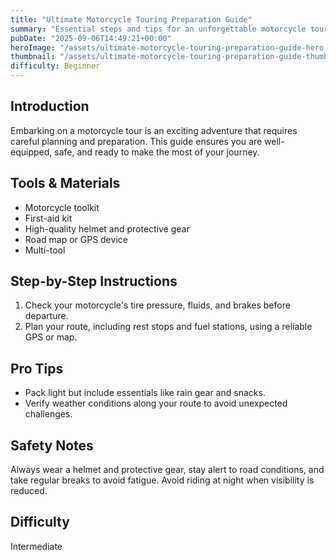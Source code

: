 ```yaml
---
title: "Ultimate Motorcycle Touring Preparation Guide"
summary: "Essential steps and tips for an unforgettable motorcycle touring experience"
pubDate: "2025-09-06T14:49:21+00:00"
heroImage: "/assets/ultimate-motorcycle-touring-preparation-guide-hero.jpg"
thumbnail: "/assets/ultimate-motorcycle-touring-preparation-guide-thumb.jpg"
difficulty: Beginner
---
```


<h2>Introduction</h2>
<p>Embarking on a motorcycle tour is an exciting adventure that requires careful planning and preparation. This guide ensures you are well-equipped, safe, and ready to make the most of your journey.</p>
<h2>Tools & Materials</h2>
<ul>
  <li>Motorcycle toolkit</li>
  <li>First-aid kit</li>
  <li>High-quality helmet and protective gear</li>
  <li>Road map or GPS device</li>
  <li>Multi-tool</li>
</ul>
<h2>Step-by-Step Instructions</h2>
<ol>
  <li>Check your motorcycle's tire pressure, fluids, and brakes before departure.</li>
  <li>Plan your route, including rest stops and fuel stations, using a reliable GPS or map.</li>
</ol>
<h2>Pro Tips</h2>
<ul>
  <li>Pack light but include essentials like rain gear and snacks.</li>
  <li>Verify weather conditions along your route to avoid unexpected challenges.</li>
</ul>
<h2>Safety Notes</h2>
<p>Always wear a helmet and protective gear, stay alert to road conditions, and take regular breaks to avoid fatigue. Avoid riding at night when visibility is reduced.</p>
<h2>Difficulty</h2>
<p>Intermediate</p>